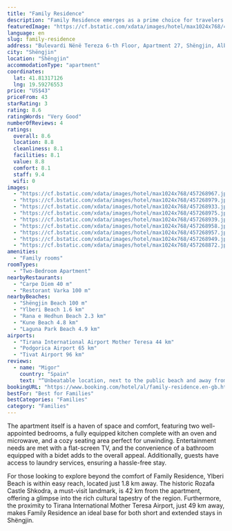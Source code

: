 ```yaml
---
title: "Family Residence"
description: "Family Residence emerges as a prime choice for travelers seeking comfort and convenience in Shëngjin."
featuredImage: "https://cf.bstatic.com/xdata/images/hotel/max1024x768/457268967.jpg?k=22d197a54c3c152f87156033dc4204a39e5f15001d8f048aa26da6fcd14dcb82&o=&hp=1"
language: en
slug: family-residence
address: "Bulevardi Nënë Tereza 6-th Floor, Apartment 27, Shëngjin, Albania"
city: "Shëngjin"
location: "Shëngjin"
accommodationType: "apartment"
coordinates:
  lat: 41.81317126
  lng: 19.59276553
price: "US$43"
priceFrom: 43
starRating: 3
rating: 8.6
ratingWords: "Very Good"
numberOfReviews: 4
ratings:
  overall: 8.6
  location: 8.8
  cleanliness: 8.1
  facilities: 8.1
  value: 8.8
  comfort: 8.1
  staff: 9.4
  wifi: 0
images:
  - "https://cf.bstatic.com/xdata/images/hotel/max1024x768/457268967.jpg?k=22d197a54c3c152f87156033dc4204a39e5f15001d8f048aa26da6fcd14dcb82&o=&hp=1"
  - "https://cf.bstatic.com/xdata/images/hotel/max1024x768/457268979.jpg?k=d5d7a6cc3f47792a596d5ee700e370b277319e41bd6a0081c8f76a76e3bd7e61&o=&hp=1"
  - "https://cf.bstatic.com/xdata/images/hotel/max1024x768/457268933.jpg?k=b051fecdee542403db7030aa73b076d7471bd724c13570a4282afdc71fd0c25a&o=&hp=1"
  - "https://cf.bstatic.com/xdata/images/hotel/max1024x768/457268975.jpg?k=41ced588018d76205c7dec66759183d1d6a4af9666f8c0f132012a1be7651c42&o=&hp=1"
  - "https://cf.bstatic.com/xdata/images/hotel/max1024x768/457268939.jpg?k=ea135aacfcf1d6cdd0891a785b99c6bf7a6f150d55da70edaac11fcced4d0bcb&o=&hp=1"
  - "https://cf.bstatic.com/xdata/images/hotel/max1024x768/457268958.jpg?k=95b0a34d72038e96f17d7c4ab1688506b335ee347427d2083feeedf4d7632fa9&o=&hp=1"
  - "https://cf.bstatic.com/xdata/images/hotel/max1024x768/457268957.jpg?k=8fa42cbb409554e30677608572182cb036aad390377927818cbee75e1614bf11&o=&hp=1"
  - "https://cf.bstatic.com/xdata/images/hotel/max1024x768/457268949.jpg?k=5423189288789115c9cad33571fddc38c790d92465c197a4566bdebb6bf6b2ee&o=&hp=1"
  - "https://cf.bstatic.com/xdata/images/hotel/max1024x768/457268872.jpg?k=fdffa12bb836bd44f9201136d08e3d7aa1b08121636062a47ac3b90e7d690bc7&o=&hp=1"
amenities:
  - "Family rooms"
roomTypes:
  - "Two-Bedroom Apartment"
nearbyRestaurants:
  - "Carpe Diem 40 m"
  - "Restorant Varka 100 m"
nearbyBeaches:
  - "Shëngjin Beach 100 m"
  - "Ylberi Beach 1.6 km"
  - "Rana e Hedhun Beach 2.3 km"
  - "Kune Beach 4.8 km"
  - "Laguna Park Beach 4.9 km"
airports:
  - "Tirana International Airport Mother Teresa 44 km"
  - "Podgorica Airport 65 km"
  - "Tivat Airport 96 km"
reviews:
  - name: "Migor"
    country: "Spain"
    text: "“Unbeatable location, next to the public beach and away from the noise of the clubs. Ideal for families with children, very spacious and well equipped. Promised and attentive owners.”"
bookingURL: "https://www.booking.com/hotel/al/family-residence.en-gb.html?aid=8035640"
bestFor: "Best for Families"
bestCategories: "Families"
category: "Families"
---
```


The apartment itself is a haven of space and comfort, featuring two well-appointed bedrooms, a fully equipped kitchen complete with an oven and microwave, and a cozy seating area perfect for unwinding. Entertainment needs are met with a flat-screen TV, and the convenience of a bathroom equipped with a bidet adds to the overall appeal. Additionally, guests have access to laundry services, ensuring a hassle-free stay.

For those looking to explore beyond the comfort of Family Residence, Ylberi Beach is within easy reach, located just 1.8 km away. The historic Rozafa Castle Shkodra, a must-visit landmark, is 42 km from the apartment, offering a glimpse into the rich cultural tapestry of the region. Furthermore, the proximity to Tirana International Mother Teresa Airport, just 49 km away, makes Family Residence an ideal base for both short and extended stays in Shëngjin.
